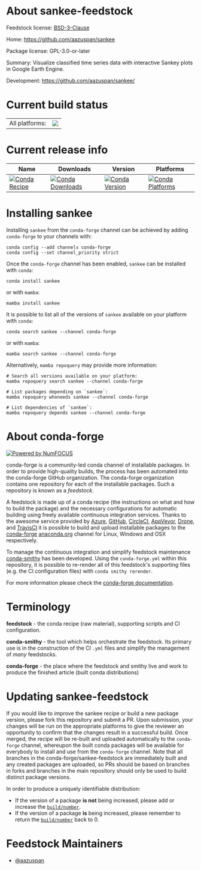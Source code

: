About sankee-feedstock
======================

Feedstock license: [BSD-3-Clause](https://github.com/conda-forge/sankee-feedstock/blob/main/LICENSE.txt)

Home: https://github.com/aazuspan/sankee

Package license: GPL-3.0-or-later

Summary: Visualize classified time series data with interactive Sankey plots in Google Earth Engine.

Development: https://github.com/aazuspan/sankee/

Current build status
====================


<table><tr><td>All platforms:</td>
    <td>
      <a href="https://dev.azure.com/conda-forge/feedstock-builds/_build/latest?definitionId=12446&branchName=main">
        <img src="https://dev.azure.com/conda-forge/feedstock-builds/_apis/build/status/sankee-feedstock?branchName=main">
      </a>
    </td>
  </tr>
</table>

Current release info
====================

| Name | Downloads | Version | Platforms |
| --- | --- | --- | --- |
| [![Conda Recipe](https://img.shields.io/badge/recipe-sankee-green.svg)](https://anaconda.org/conda-forge/sankee) | [![Conda Downloads](https://img.shields.io/conda/dn/conda-forge/sankee.svg)](https://anaconda.org/conda-forge/sankee) | [![Conda Version](https://img.shields.io/conda/vn/conda-forge/sankee.svg)](https://anaconda.org/conda-forge/sankee) | [![Conda Platforms](https://img.shields.io/conda/pn/conda-forge/sankee.svg)](https://anaconda.org/conda-forge/sankee) |

Installing sankee
=================

Installing `sankee` from the `conda-forge` channel can be achieved by adding `conda-forge` to your channels with:

```
conda config --add channels conda-forge
conda config --set channel_priority strict
```

Once the `conda-forge` channel has been enabled, `sankee` can be installed with `conda`:

```
conda install sankee
```

or with `mamba`:

```
mamba install sankee
```

It is possible to list all of the versions of `sankee` available on your platform with `conda`:

```
conda search sankee --channel conda-forge
```

or with `mamba`:

```
mamba search sankee --channel conda-forge
```

Alternatively, `mamba repoquery` may provide more information:

```
# Search all versions available on your platform:
mamba repoquery search sankee --channel conda-forge

# List packages depending on `sankee`:
mamba repoquery whoneeds sankee --channel conda-forge

# List dependencies of `sankee`:
mamba repoquery depends sankee --channel conda-forge
```


About conda-forge
=================

[![Powered by
NumFOCUS](https://img.shields.io/badge/powered%20by-NumFOCUS-orange.svg?style=flat&colorA=E1523D&colorB=007D8A)](https://numfocus.org)

conda-forge is a community-led conda channel of installable packages.
In order to provide high-quality builds, the process has been automated into the
conda-forge GitHub organization. The conda-forge organization contains one repository
for each of the installable packages. Such a repository is known as a *feedstock*.

A feedstock is made up of a conda recipe (the instructions on what and how to build
the package) and the necessary configurations for automatic building using freely
available continuous integration services. Thanks to the awesome service provided by
[Azure](https://azure.microsoft.com/en-us/services/devops/), [GitHub](https://github.com/),
[CircleCI](https://circleci.com/), [AppVeyor](https://www.appveyor.com/),
[Drone](https://cloud.drone.io/welcome), and [TravisCI](https://travis-ci.com/)
it is possible to build and upload installable packages to the
[conda-forge](https://anaconda.org/conda-forge) [anaconda.org](https://anaconda.org/)
channel for Linux, Windows and OSX respectively.

To manage the continuous integration and simplify feedstock maintenance
[conda-smithy](https://github.com/conda-forge/conda-smithy) has been developed.
Using the ``conda-forge.yml`` within this repository, it is possible to re-render all of
this feedstock's supporting files (e.g. the CI configuration files) with ``conda smithy rerender``.

For more information please check the [conda-forge documentation](https://conda-forge.org/docs/).

Terminology
===========

**feedstock** - the conda recipe (raw material), supporting scripts and CI configuration.

**conda-smithy** - the tool which helps orchestrate the feedstock.
                   Its primary use is in the construction of the CI ``.yml`` files
                   and simplify the management of *many* feedstocks.

**conda-forge** - the place where the feedstock and smithy live and work to
                  produce the finished article (built conda distributions)


Updating sankee-feedstock
=========================

If you would like to improve the sankee recipe or build a new
package version, please fork this repository and submit a PR. Upon submission,
your changes will be run on the appropriate platforms to give the reviewer an
opportunity to confirm that the changes result in a successful build. Once
merged, the recipe will be re-built and uploaded automatically to the
`conda-forge` channel, whereupon the built conda packages will be available for
everybody to install and use from the `conda-forge` channel.
Note that all branches in the conda-forge/sankee-feedstock are
immediately built and any created packages are uploaded, so PRs should be based
on branches in forks and branches in the main repository should only be used to
build distinct package versions.

In order to produce a uniquely identifiable distribution:
 * If the version of a package **is not** being increased, please add or increase
   the [``build/number``](https://docs.conda.io/projects/conda-build/en/latest/resources/define-metadata.html#build-number-and-string).
 * If the version of a package **is** being increased, please remember to return
   the [``build/number``](https://docs.conda.io/projects/conda-build/en/latest/resources/define-metadata.html#build-number-and-string)
   back to 0.

Feedstock Maintainers
=====================

* [@aazuspan](https://github.com/aazuspan/)

